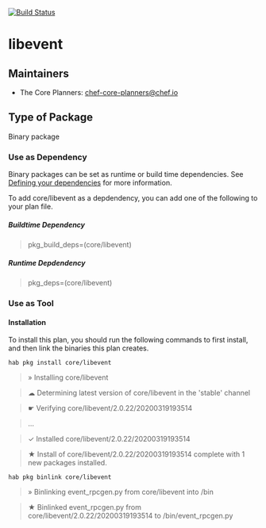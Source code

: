 [![Build Status](https://dev.azure.com/chefcorp-partnerengineering/Chef%20Base%20Plans/_apis/build/status/chef-base-plans.libevent?branchName=master)](https://dev.azure.com/chefcorp-partnerengineering/Chef%20Base%20Plans/_build/latest?definitionId=160&branchName=master)

# libevent

## Maintainers

* The Core Planners: <chef-core-planners@chef.io>

## Type of Package

Binary package

### Use as Dependency

Binary packages can be set as runtime or build time dependencies. See [Defining your dependencies](https://www.habitat.sh/docs/developing-packages/developing-packages/#sts=Define%20Your%20Dependencies) for more information.

To add core/libevent as a depdendency, you can add one of the following to your plan file.

##### Buildtime Dependency

> pkg_build_deps=(core/libevent)

##### Runtime Depdendency

> pkg_deps=(core/libevent)

### Use as Tool

#### Installation

To install this plan, you should run the following commands to first install, and then link the binaries this plan creates.

`hab pkg install core/libevent`

> » Installing core/libevent

> ☁ Determining latest version of core/libevent in the 'stable' channel

> ☛ Verifying core/libevent/2.0.22/20200319193514

> ...

> ✓ Installed core/libevent/2.0.22/20200319193514

> ★ Install of core/libevent/2.0.22/20200319193514 complete with 1 new packages installed.

`hab pkg binlink core/libevent`

> » Binlinking event_rpcgen.py from core/libevent into /bin

> ★ Binlinked event_rpcgen.py from core/libevent/2.0.22/20200319193514 to /bin/event_rpcgen.py
